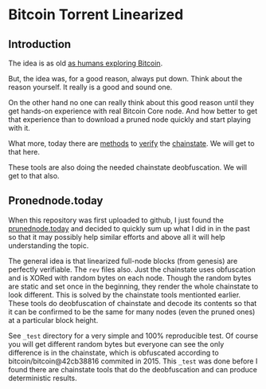# Bitcoin Torrent Linearized

## Introduction

The idea is as old [as humans exploring Bitcoin][blk].

[blk]: https://luke.dashjr.org/programs/bitcoin/files/blk0001/

But, the idea was, for a good reason, always put down.
Think about the reason yourself. It really is a good and
sound one.

On the other hand no one can really think about this good
reason until they get hands-on experience with real Bitcoin Core
node. And how better to get that experience than to download
a pruned node quickly and start playing with it.

What more, today there are [methods][bt1] to [verify][bt2] the
[chainstate][bt3]. We will get to that here.

[bt1]: https://github.com/in3rsha/bitcoin-chainstate-parser
[bt2]: https://github.com/mycroft/chainstate
[bt3]: https://github.com/sr-gi/bitcoin_tools

These tools are also doing the needed chainstate deobfuscation.
We will get to that also.

## Pronednode.today

When this repository was first uploaded to github, I just found
the [prunednode.today](https://prunednode.today)
and decided to quickly sum up what I did in in the past
so that it may possibly help similar efforts and above all
it will help understanding the topic.

The general idea is that linearized full-node blocks
(from genesis) are perfectly verifiable. The `rev` files
also. Just the chainstate uses obfuscation and is XORed with
random bytes on each node. Though the random bytes are static
and set once in the beginning, they render the whole chainstate
to look different. This is solved by the chainstate tools mentionted
earlier. These tools do deobfuscation of chainstate and decode its
contents so that it can be confirmed to be the same for many nodes
(even the pruned ones) at a particular block height.

See `_test` directory for a very simple and 100% reproducible
test. Of course you will get different random bytes but
everyone can see the only difference is in the chainstate,
which is obfuscated according to bitcoin/bitcoin@42cb38816
commited in 2015. This `_test` was done before I found there are
chainstate tools that do the deobfuscation and can produce
deterministic results.

